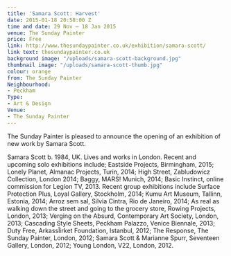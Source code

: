 ```yaml
---
title: 'Samara Scott: Harvest'
date: 2015-01-18 20:58:00 Z
time and date: 29 Nov – 18 Jan 2015
venue: The Sunday Painter
price: Free
link: http://www.thesundaypainter.co.uk/exhibition/samara-scott/
link text: thesundaypainter.co.uk
background image: "/uploads/samara-scott-background.jpg"
thumbnail image: "/uploads/samara-scott-thumb.jpg"
colour: orange
from: The Sunday Painter
Neighbourhood:
- Peckham
Type:
- Art & Design
Venue:
- The Sunday Painter
---
```


The Sunday Painter is pleased to announce the opening of an exhibition of new work by Samara Scott.

Samara Scott b. 1984, UK. Lives and works in London. Recent and upcoming solo exhibitions include; Eastside Projects, Birmingham, 2015; Lonely Planet, Almanac Projects, Turin, 2014; High Street, Zabludowicz Collection, London 2014; Baggy, MARS! Munich, 2014; Basic Instinct, online commission for Legion TV, 2013. Recent group exhibitions include Surface Protection Plus, Loyal Gallery, Stockholm, 2014; Kumu Art Museum, Tallinn, Estonia, 2014; Arroz sem sal, Silvia Cintra, Rio de Janeiro, 2014; As real as walking down the street and going to the grocery store, Rowing Projects, London, 2013; Verging on the Absurd, Contemporary Art Society, London, 2013; Cascading Style Sheets, Peckham Palazzo, Venice Biennale, 2013; Duty Free, ArkassÎirket Foundation, Istanbul, 2012; The Response, The Sunday Painter, London, 2012; Samara Scott & Marianne Spurr, Seventeen Gallery, London, 2012; Young London, V22, London, 2012.

